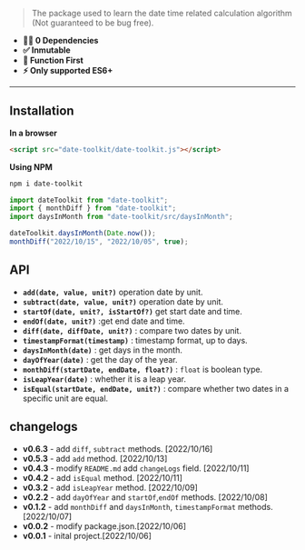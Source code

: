 > The package used to learn the date time related calculation algorithm (Not guaranteed to be bug free).

- **💪🏻 0 Dependencies**
- **✅ Inmutable**
- **🎯 Function First**
- **⚡️ Only supported ES6+**

---

## Installation

**In a browser**

```html
<script src="date-toolkit/date-toolkit.js"></script>
```

**Using NPM**

```bash
npm i date-toolkit
```

```js
import dateToolkit from "date-toolkit";
import { monthDiff } from "date-toolkit";
import daysInMonth from "date-toolkit/src/daysInMonth";

dateToolkit.daysInMonth(Date.now());
monthDiff("2022/10/15", "2022/10/05", true);
```

## API

- **`add(date, value, unit?)`** operation date by unit.
- **`subtract(date, value, unit?)`** operation date by unit.
- **`startOf(date, unit?, isStartOf?)`** get start date and time.
- **`endOf(date, unit?)`** :get end date and time.
- **`diff(date, diffDate, unit?)`** : compare two dates by unit.
- **`timestampFormat(timestamp)`** : timestamp format, up to days.
- **`daysInMonth(date)`** : get days in the month.
- **`dayOfYear(date)`** : get the day of the year.
- **`monthDiff(startDate, endDate, float?)`** : `float` is boolean type.
- **`isLeapYear(date)`** : whether it is a leap year.
- **`isEqual(startDate, endDate, unit?)`** : compare whether two dates in a specific unit are equal.

## changelogs

* **v0.6.3** - add `diff`, `subtract` methods. [2022/10/16]
* **v0.5.3** - add `add` method. [2022/10/13]
* **v0.4.3** - modify `README.md` add `changeLogs` field. [2022/10/11]
* **v0.4.2** - add `isEqual` method. [2022/10/11]
* **v0.3.2** - add `isLeapYear` method. [2022/10/09]
* **v0.2.2** - add `dayOfYear` and `startOf`,`endOf` methods. [2022/10/08] 
* **v0.1.2** - add `monthDiff` and `daysInMonth`, `timestampFormat` methods. [2022/10/07] 
* **v0.0.2** - modify package.json.[2022/10/06] 
* **v0.0.1** - inital project.[2022/10/06] 